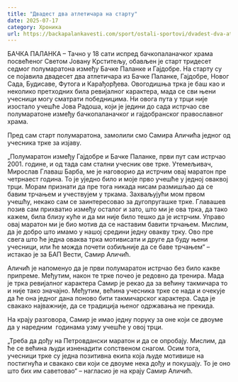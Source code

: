 ```yaml
---
title: "Двадест два атлетичара на старту"
date: 2025-07-17
category: Хроника
url: https://backapalankavesti.com/sport/ostali-sportovi/dvadest-dva-atleticara-na-startu/
---
```


БАЧКА ПАЛАНКА – Тачно у 18 сати испред бачкопаланачког храма посвећеног Светом Јовану Крститељу, обављен је старт тридесет седмог полумаратона између Бачке Паланке и Гајдобре. На старту су се појавила двадесет два атлетичара из Бачке Паланке, Гајдобре, Новог Сада, Будисаве, Футога и Карађорђева. Овогодишња трка је баш као и неколико претходних била ревијалног карактера, мада се сви њени учесници могу сматрати победницима. Ни овога пута у трци није изостало учешће Јова Радоша, који је једини до сада истрчао све полумаратоне између бачкопаланачког и гајдобранског православног храма.

Пред сам старт полумаратона, замолили смо Самира Аличића једног од учесника трке за изјаву.

„Полумаратон између Гајдобре и Бачке Паланке, први пут сам истрчао 2001. године, и од тада сам стални учесник ове трке. Утемељивач, Мирослав Главаш Барба, ме је наговорио да истрчим овај маратон пре четрнаест година. То је уједно било и моје прво учешће у једној оваквој трци. Морам признати да пре тога никада нисам размишљао да се бавим трчањем и учествујем у тркама. Захваљујући мом првом учешћу, некако сам се заинтересовао за дугопругашке трке. Главашев позив сам прихватио између осталог и зато, што ми је ова трка, да тако кажем, била близу куће и да ми није било тешко да је истрчим. Управо овај маратон ми је био мотив да се наставим бавити трчањем. Мислим, да је добро што имамо у нашој средини једну овакву трку. Ово пре свега што ће једна оваква трка мотивисати и друге да буду њени учесници, или ће можда почети озбиљније да се баве трчањем“ – истакао је за БАП Вести, Самир Аличић.

Аличић је напоменуо да је први полумаратон истрчао без било какве припреме. Међутим, након те трке почео је редовно да тренира. Мада је трка ревијалног карактера Самир је рекао да за већину такмичара то и није тако значајно. Међутим, већина учесника трке се нада и очекује да ће она једног дана поново бити такмичарског карактера. Сада је свакако најважније, да се традиција њеног одржавања не прекида.

На крају разговора, Самир је имао једну поруку за оне који се двоуме да у наредним  годинама узму учешће у овој трци.

„Треба да дођу на Петровдански маратон и да се опробају. Мислим, да ће се већина људи изненадити сопственом снагом. Осим тога, учесници трке су једна позитивна екипа која људе мотивише на постигнућа и свакако сви који се двоуме нека дођу и покушају. То је оно што бих им саветовао“ – нагласио је на крају Самир Аличић.
